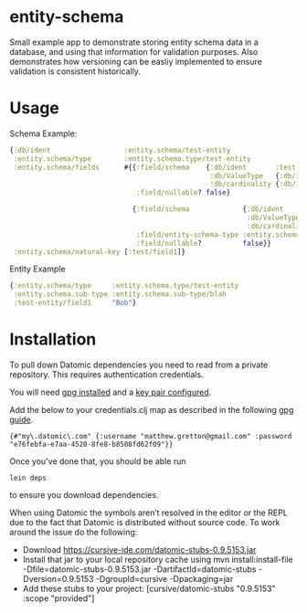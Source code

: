 # entity-schema

Small example app to demonstrate storing entity schema data in a database, and using that information for validation purposes. Also demonstrates how versioning can be easliy implemented to ensure validation is consistent historically.

# Usage

Schema Example:

```clojure
{:db/ident                  :entity.schema/test-entity
 :entity.schema/type        :entity.schema.type/test-entity
 :entity.schema/fields      #{{:field/schema    {:db/ident       :test-entity/field1
                                                 :db/ValueType   {:db/ident :db.type/string}
                                                 :db/cardinality {:db/ident :db.cardinality/one}}
                               :field/nullable? false}

                              {:field/schema             {:db/ident       :test-entity/ref-entity
                                                          :db/ValueType   {:db/ident :db.type/ref}
                                                          :db/cardinality {:db/ident :db.cardinality/one}}
                               :field/entity-schema-type :entity.schema.type/blah
                               :field/nullable?          false}}
 :entity.schema/natural-key [:test/field1]}
```

Entity Example

```clojure
{:entity.schema/type     :entity.schema.type/test-entity
 :entity.schema.sub-type :entity.schema.sub-type/blah
 :test-entity/field1     "Bob"}
```

# Installation

To pull down Datomic dependencies you need to read from a private repository. This requires authentication credentials. 

You will need [gpg installed](https://github.com/technomancy/leiningen/blob/stable/doc/GPG.md#installing-gpg) and a [key pair configured](https://github.com/technomancy/leiningen/blob/stable/doc/GPG.md#creating-a-keypair). 

Add the below to your credentials.clj map as described in the following [gpg guide](https://github.com/technomancy/leiningen/blob/master/doc/DEPLOY.md#gpg).


`{#"my\.datomic\.com" {:username "matthew.gretton@gmail.com" :password "e76febfa-e7aa-4520-8fe8-b8508fd62f09"}}`


Once you've done that, you should be able run

`lein deps`

to ensure you download dependencies.


When using Datomic the symbols aren’t resolved in the editor or the REPL due to the fact that Datomic is distributed
without source code. To work around the issue do the following:

- Download https://cursive-ide.com/datomic-stubs-0.9.5153.jar
- Install that jar to your local repository cache using mvn install:install-file -Dfile=datomic-stubs-0.9.5153.jar -DartifactId=datomic-stubs -Dversion=0.9.5153 -DgroupId=cursive -Dpackaging=jar
- Add these stubs to your project: [cursive/datomic-stubs "0.9.5153" :scope "provided"]

